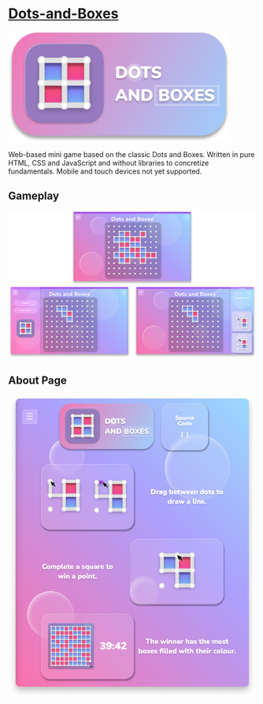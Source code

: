 # [Dots-and-Boxes](https://michaeltr7.github.io/Dots-and-Boxes/)

[<img src="./Preview Images/Logo Banner.png" width = "450">](https://michaeltr7.github.io/Dots-and-Boxes/)

Web-based mini game based on the classic Dots and Boxes. Written in pure HTML, CSS and JavaScript and without libraries to concretize fundamentals. Mobile and touch devices not yet supported.

<h2>Gameplay</h2>

[<img src="./Preview Images/Dots and Boxes Game Preview.png" width = "1000">](https://michaeltr7.github.io/Dots-and-Boxes/)

<h2>About Page</h2>

[<img src="./Preview Images/How To Play Page.png" width = "1000">](https://michaeltr7.github.io/Dots-and-Boxes/Pages/About.html)
